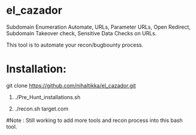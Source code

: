 # el_cazador
Subdomain Enumeration Automate, URLs, Parameter URLs, Open Redirect, Subdomain Takeover check, Sensitive Data Checks on URLs.


This tool is to automate your recon/bugbounty process.

# Installation:

git clone https://github.com/nihaltikka/el_cazador.git

1) ./Pre_Hunt_installations.sh

2) ./recon.sh target.com

#Note : Still working to add more tools and recon process into this bash tool.
